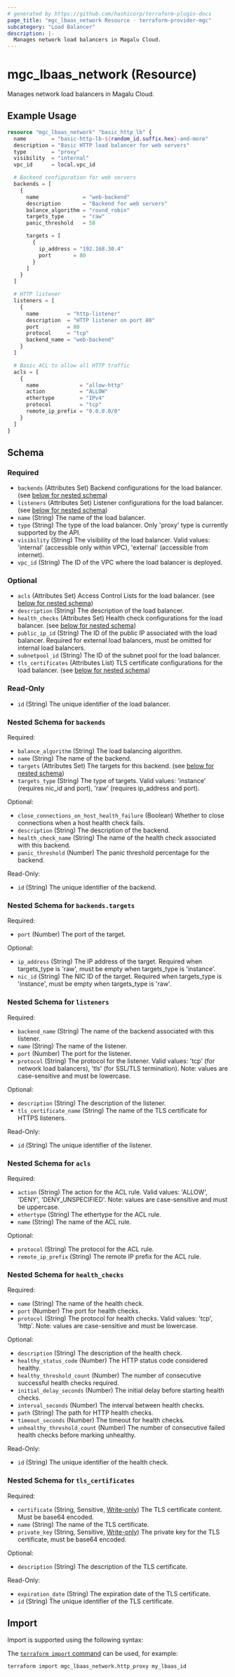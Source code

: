 ```yaml
---
# generated by https://github.com/hashicorp/terraform-plugin-docs
page_title: "mgc_lbaas_network Resource - terraform-provider-mgc"
subcategory: "Load Balancer"
description: |-
  Manages network load balancers in Magalu Cloud.
---
```


# mgc_lbaas_network (Resource)

Manages network load balancers in Magalu Cloud.

## Example Usage

```terraform
resource "mgc_lbaas_network" "basic_http_lb" {
  name        = "basic-http-lb-${random_id.suffix.hex}-and-more"
  description = "Basic HTTP load balancer for web servers"
  type        = "proxy"
  visibility  = "internal"
  vpc_id      = local.vpc_id

  # Backend configuration for web servers
  backends = [
    {
      name              = "web-backend"
      description       = "Backend for web servers"
      balance_algorithm = "round_robin"
      targets_type      = "raw"
      panic_threshold   = 50

      targets = [
        {
          ip_address = "192.168.30.4"
          port       = 80
        }
      ]
    }
  ]

  # HTTP listener
  listeners = [
    {
      name         = "http-listener"
      description  = "HTTP listener on port 80"
      port         = 80
      protocol     = "tcp"
      backend_name = "web-backend"
    }
  ]

  # Basic ACL to allow all HTTP traffic
  acls = [
    {
      name             = "allow-http"
      action           = "ALLOW"
      ethertype        = "IPv4"
      protocol         = "tcp"
      remote_ip_prefix = "0.0.0.0/0"
    }
  ]
}
```

<!-- schema generated by tfplugindocs -->
## Schema

### Required

- `backends` (Attributes Set) Backend configurations for the load balancer. (see [below for nested schema](#nestedatt--backends))
- `listeners` (Attributes Set) Listener configurations for the load balancer. (see [below for nested schema](#nestedatt--listeners))
- `name` (String) The name of the load balancer.
- `type` (String) The type of the load balancer. Only 'proxy' type is currently supported by the API.
- `visibility` (String) The visibility of the load balancer. Valid values: 'internal' (accessible only within VPC), 'external' (accessible from internet).
- `vpc_id` (String) The ID of the VPC where the load balancer is deployed.

### Optional

- `acls` (Attributes Set) Access Control Lists for the load balancer. (see [below for nested schema](#nestedatt--acls))
- `description` (String) The description of the load balancer.
- `health_checks` (Attributes Set) Health check configurations for the load balancer. (see [below for nested schema](#nestedatt--health_checks))
- `public_ip_id` (String) The ID of the public IP associated with the load balancer. Required for external load balancers, must be omitted for internal load balancers.
- `subnetpool_id` (String) The ID of the subnet pool for the load balancer.
- `tls_certificates` (Attributes List) TLS certificate configurations for the load balancer. (see [below for nested schema](#nestedatt--tls_certificates))

### Read-Only

- `id` (String) The unique identifier of the load balancer.

<a id="nestedatt--backends"></a>
### Nested Schema for `backends`

Required:

- `balance_algorithm` (String) The load balancing algorithm.
- `name` (String) The name of the backend.
- `targets` (Attributes Set) The targets for this backend. (see [below for nested schema](#nestedatt--backends--targets))
- `targets_type` (String) The type of targets. Valid values: 'instance' (requires nic_id and port), 'raw' (requires ip_address and port).

Optional:

- `close_connections_on_host_health_failure` (Boolean) Whether to close connections when a host health check fails.
- `description` (String) The description of the backend.
- `health_check_name` (String) The name of the health check associated with this backend.
- `panic_threshold` (Number) The panic threshold percentage for the backend.

Read-Only:

- `id` (String) The unique identifier of the backend.

<a id="nestedatt--backends--targets"></a>
### Nested Schema for `backends.targets`

Required:

- `port` (Number) The port of the target.

Optional:

- `ip_address` (String) The IP address of the target. Required when targets_type is 'raw', must be empty when targets_type is 'instance'.
- `nic_id` (String) The NIC ID of the target. Required when targets_type is 'instance', must be empty when targets_type is 'raw'.



<a id="nestedatt--listeners"></a>
### Nested Schema for `listeners`

Required:

- `backend_name` (String) The name of the backend associated with this listener.
- `name` (String) The name of the listener.
- `port` (Number) The port for the listener.
- `protocol` (String) The protocol for the listener. Valid values: 'tcp' (for network load balancers), 'tls' (for SSL/TLS termination). Note: values are case-sensitive and must be lowercase.

Optional:

- `description` (String) The description of the listener.
- `tls_certificate_name` (String) The name of the TLS certificate for HTTPS listeners.

Read-Only:

- `id` (String) The unique identifier of the listener.


<a id="nestedatt--acls"></a>
### Nested Schema for `acls`

Required:

- `action` (String) The action for the ACL rule. Valid values: 'ALLOW', 'DENY', 'DENY_UNSPECIFIED'. Note: values are case-sensitive and must be uppercase.
- `ethertype` (String) The ethertype for the ACL rule.
- `name` (String) The name of the ACL rule.

Optional:

- `protocol` (String) The protocol for the ACL rule.
- `remote_ip_prefix` (String) The remote IP prefix for the ACL rule.


<a id="nestedatt--health_checks"></a>
### Nested Schema for `health_checks`

Required:

- `name` (String) The name of the health check.
- `port` (Number) The port for health checks.
- `protocol` (String) The protocol for health checks. Valid values: 'tcp', 'http'. Note: values are case-sensitive and must be lowercase.

Optional:

- `description` (String) The description of the health check.
- `healthy_status_code` (Number) The HTTP status code considered healthy.
- `healthy_threshold_count` (Number) The number of consecutive successful health checks required.
- `initial_delay_seconds` (Number) The initial delay before starting health checks.
- `interval_seconds` (Number) The interval between health checks.
- `path` (String) The path for HTTP health checks.
- `timeout_seconds` (Number) The timeout for health checks.
- `unhealthy_threshold_count` (Number) The number of consecutive failed health checks before marking unhealthy.

Read-Only:

- `id` (String) The unique identifier of the health check.


<a id="nestedatt--tls_certificates"></a>
### Nested Schema for `tls_certificates`

Required:

- `certificate` (String, Sensitive, [Write-only](https://developer.hashicorp.com/terraform/language/resources/ephemeral#write-only-arguments)) The TLS certificate content. Must be base64 encoded.
- `name` (String) The name of the TLS certificate.
- `private_key` (String, Sensitive, [Write-only](https://developer.hashicorp.com/terraform/language/resources/ephemeral#write-only-arguments)) The private key for the TLS certificate, must be base64 encoded.

Optional:

- `description` (String) The description of the TLS certificate.

Read-Only:

- `expiration_date` (String) The expiration date of the TLS certificate.
- `id` (String) The unique identifier of the TLS certificate.

## Import

Import is supported using the following syntax:

The [`terraform import` command](https://developer.hashicorp.com/terraform/cli/commands/import) can be used, for example:

```shell
terraform import mgc_lbaas_network.http_proxy my_lbaas_id
```
